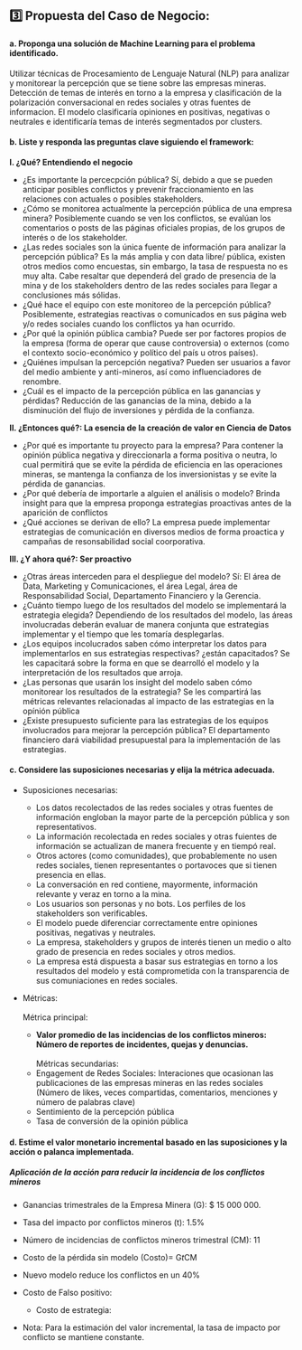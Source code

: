 ## 3️⃣ Propuesta del Caso de Negocio:

#### a. Proponga una solución de Machine Learning para el problema identificado.

Utilizar técnicas de Procesamiento de Lenguaje Natural (NLP) para analizar y monitorear la percepción que se tiene sobre las empresas mineras. Detección de temas de interés en torno a la empresa y clasificación de la polarización conversacional en redes sociales y otras fuentes de informacion. El modelo clasificaría opiniones en positivas, negativas o neutrales e identificaría temas de interés segmentados por clusters. 

#### b. Liste y responda las preguntas clave siguiendo el framework: 
<b>I. ¿Qué? Entendiendo el negocio </b>
* ¿Es importante la percecpción pública? Sí, debido a que se pueden anticipar posibles conflictos y prevenir fraccionamiento en las relaciones con actuales o posibles stakeholders.
* ¿Cómo se monitorea actualmente la percepción pública de una empresa minera? Posiblemente cuando se ven los conflictos, se evalúan los comentarios o posts de las páginas oficiales propias, de los grupos de interés o de los stakeholder.
* ¿Las redes sociales son la única fuente de información para analizar la percepción pública? Es la más amplia y con data libre/ pública, existen otros medios como encuestas, sin embargo, la tasa de respuesta no es muy alta. Cabe resaltar que dependerá del grado de presencia de la mina y de los stakeholders dentro de las redes sociales para llegar a conclusiones más sólidas.
* ¿Qué hace el equipo con este monitoreo de la percepción pública? Posiblemente, estrategias reactivas o comunicados en sus página web y/o redes sociales cuando los conflictos ya han ocurrido.
* ¿Por qué la opinión pública cambia? Puede ser por factores propios de la empresa (forma de operar que cause controversia) o externos (como el contexto socio-económico y político del país u otros países).
* ¿Quiénes impulsan la percepción negativa? Pueden ser usuarios a favor del medio ambiente y anti-mineros, así como influenciadores de renombre.
* ¿Cuál es el impacto de la percepción pública en las ganancias y pérdidas? Reducción de las ganancias de la mina, debido a la disminución del flujo de inversiones y pérdida de la confianza.

<b>II. ¿Entonces qué?: La esencia de la creación de valor en Ciencia de Datos</b>
* ¿Por qué es importante tu proyecto para la empresa? Para contener la opinión pública negativa y direccionarla a forma positiva o neutra, lo cual permitirá que se evite la pérdida de eficiencia en las operaciones mineras, se mantenga la confianza de los inversionistas y se evite la pérdida de ganancias.
* ¿Por qué debería de importarle a alguien el análisis o modelo? Brinda insight para que la empresa proponga estrategias proactivas antes de la aparición de conflictos 
* ¿Qué acciones se derivan de ello? La empresa puede implementar estrategias de comunicación en diversos medios de forma proactica y campañas de resonsabilidad social coorporativa.
  
<b>III. ¿Y ahora qué?: Ser proactivo</b>
* ¿Otras áreas interceden para el despliegue del modelo? Sí: El área de Data, Marketing y Comunicaciones, el área Legal, área de Responsabilidad Social, Departamento Financiero y la Gerencia.
* ¿Cuánto tiempo luego de los resultados del modelo se implementará la estrategia elegida? Dependiendo de los resultados del modelo, las áreas involucradas deberán evaluar de manera conjunta que estrategias implementar y el tiempo que les tomaría desplegarlas.
* ¿Los equipos incolucrados saben cómo interpretar los datos para implementarlos en sus estrategias respectivas? ¿están capacitados? Se les capacitará sobre la forma en que se dearrolló el modelo y la interpretación de los resultados que arroja.
* ¿Las personas que usarán los insight del modelo saben cómo monitorear los resultados de la estrategia? Se les compartirá las métricas relevantes relacionadas al impacto de las estrategias en la opínión pública
* ¿Existe presupuesto suficiente para las estrategias de los equipos involucrados para mejorar la percepción pública? El departamento financiero dará viabilidad presupuestal para la implementación de las estrategias.


#### c. Considere las suposiciones necesarias y elija la métrica adecuada.

- Suposiciones necesarias:

  * Los datos recolectados de las redes sociales y otras fuentes de información engloban la mayor parte de la percepción pública y son representativos.
  * La información recolectada en redes sociales y otras fuientes de información se actualizan de manera frecuente y en tiempó real.
  * Otros actores (como comunidades), que probablemente no usen redes sociales, tienen representantes o portavoces que si tienen presencia en ellas.
  * La conversación en red contiene, mayormente, información relevante y veraz en torno a la mina.
  * Los usuarios son personas y no bots. Los perfiles de los stakeholders son verificables.
  * El modelo puede diferenciar correctamente entre opiniones positivas, negativas y neutrales.
  * La empresa, stakeholders y grupos de interés tienen un medio o alto grado de presencia en redes sociales y otros medios.
  * La empresa está dispuesta a basar sus estrategias en torno a los resultados del modelo y está comprometida con la transparencia de sus comuniaciones en redes sociales.

- Métricas:
<br></br>
Métrica principal:
  * <b>Valor promedio de las incidencias de los conflictos mineros: Número de reportes de incidentes, quejas y denuncias.</b>
<br></br>
Métricas secundarias:
  * Engagement de Redes Sociales: Interaciones que ocasionan las publicaciones de las empresas mineras en las redes sociales (Número de likes, veces compartidas, comentarios, menciones y número de palabras clave)
  * Sentimiento de la percepción pública 
  * Tasa de conversión de la opinión pública


#### d. Estime el valor monetario incremental basado en las suposiciones y la acción o palanca implementada.

##### Aplicación de la acción para reducir la incidencia de los conflictos mineros

* Ganancias trimestrales de la Empresa Minera (G): $ 15 000 000.
* Tasa del impacto por conflictos mineros (t): 1.5%
* Número de incidencias de conflictos mineros trimestral (CM):  11
* Costo de la pérdida sin modelo (Costo)= G*t*CM
* Nuevo modelo reduce los conflictos en un 40%

* Costo de Falso positivo:
  - Costo de estrategia:  

* Nota: Para la estimación del valor incremental, la tasa de impacto por conflicto se mantiene constante.
